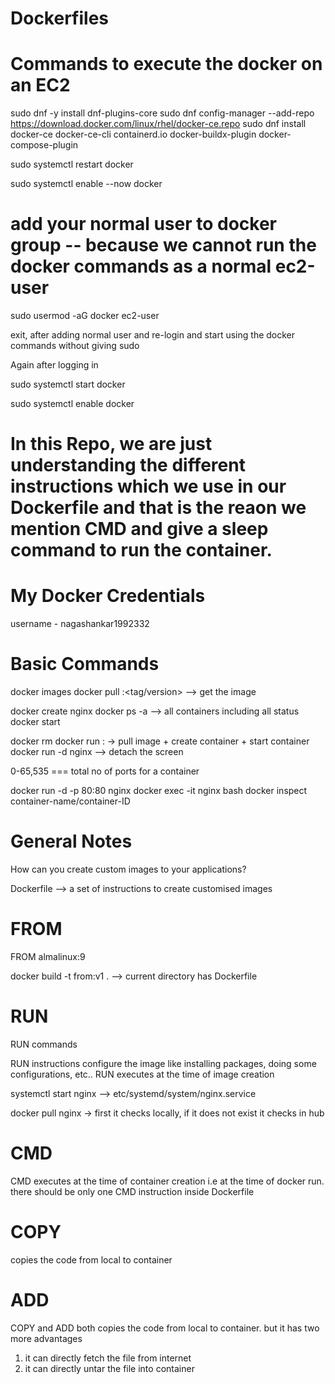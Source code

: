 # Dockerfiles

# Commands to execute the docker on an EC2

sudo dnf -y install dnf-plugins-core
sudo dnf config-manager --add-repo https://download.docker.com/linux/rhel/docker-ce.repo
sudo dnf install docker-ce docker-ce-cli containerd.io docker-buildx-plugin docker-compose-plugin

sudo systemctl restart docker

sudo systemctl enable --now docker


# add your normal user to docker group  -- because we cannot run the docker commands as a normal ec2-user

sudo usermod -aG docker ec2-user

exit, after adding normal user and re-login and start using the docker commands without giving sudo

Again after logging in

sudo systemctl start docker

sudo systemctl enable docker

# In this Repo, we are just understanding the different instructions which we use in our Dockerfile and that is the reaon we mention CMD and give a sleep command to run the container.


 # My Docker Credentials
 username - nagashankar1992332


 # Basic Commands

docker images 
docker pull <image-name>:<tag/version> --> get the image

docker create nginx
docker ps -a --> all containers including all status
docker start <container-ID>



docker rm <container-ID>
docker run <image>:<tag> -> pull image + create container + start container
docker run -d nginx --> detach the screen



0-65,535   === total no of ports for a container

docker run -d -p 80:80 nginx
docker exec -it nginx bash
docker inspect container-name/container-ID


# General Notes

How can you create custom images to your applications?

Dockerfile --> a set of instructions to create customised images

FROM
=========
FROM almalinux:9

docker build -t from:v1 . --> current directory has Dockerfile

RUN
=========
RUN commands

RUN instructions configure the image like installing packages, doing some configurations, etc..
RUN executes at the time of image creation

systemctl start nginx --> etc/systemd/system/nginx.service

docker pull nginx -> first it checks locally, if it does not exist it checks in hub

CMD
=========
CMD executes at the time of container creation i.e at the time of docker run. there should be only one CMD instruction inside Dockerfile

COPY
=========
copies the code from local to container

ADD
=========
COPY and ADD both copies the code from local to container. but it has two more advantages

1. it can directly fetch the file from internet
2. it can directly untar the file into container